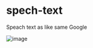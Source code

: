 # spech-text

Speach text as like same Google


![image](https://user-images.githubusercontent.com/125172369/218293645-992baab6-3406-4e1c-abc0-4679da52f035.png)

